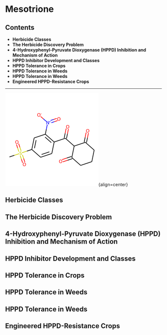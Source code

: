 # Mesotrione

## Contents
- **Herbicide Classes**
- **The Herbicide Discovery Problem**
- **4-Hydroxyphenyl-Pyruvate Dioxygenase (HPPD) Inhibition and Mechanism of Action**
- **HPPD Inhibitor Development and Classes**
- **HPPD Tolerance in Crops**
- **HPPD Tolerance in Weeds**
- **HPPD Tolerance in Weeds**
- **Engineered HPPD-Resistance Crops**
---------

![Placeholder](img/share/mesotrione.png){align=center}

## Herbicide Classes
## The Herbicide Discovery Problem
## 4-Hydroxyphenyl-Pyruvate Dioxygenase (HPPD) Inhibition and Mechanism of Action
## HPPD Inhibitor Development and Classes
## HPPD Tolerance in Crops
## HPPD Tolerance in Weeds
## HPPD Tolerance in Weeds
## Engineered HPPD-Resistance Crops

